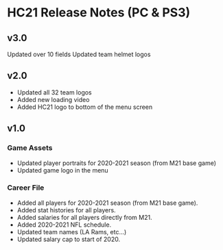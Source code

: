 # HC21 Release Notes (PC & PS3)

## v3.0
Updated over 10 fields
Updated team helmet logos

## v2.0
- Updated all 32 team logos
- Added new loading video
- Added HC21 logo to bottom of the menu screen

## v1.0

### Game Assets
- Updated player portraits for 2020-2021 season (from M21 base game)
- Updated game logo in the menu

### Career File
- Added all players for 2020-2021 season (from M21 base game).
- Added stat histories for all players.
- Added salaries for all players directly from M21.
- Added 2020-2021 NFL schedule.
- Updated team names (LA Rams, etc...)
- Updated salary cap to start of 2020.
